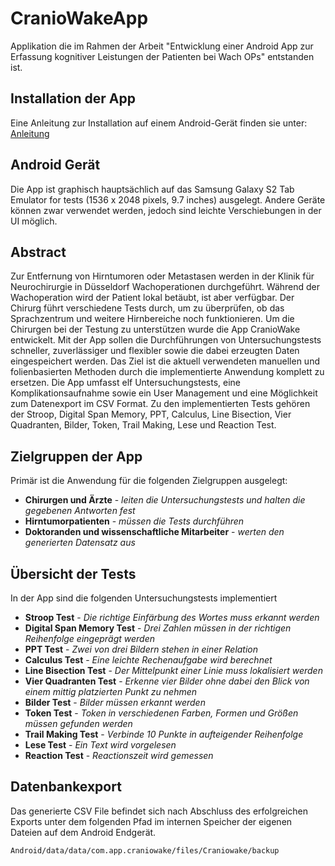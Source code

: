 # CranioWakeApp
Applikation die im Rahmen der Arbeit "Entwicklung einer Android App zur Erfassung kognitiver Leistungen der Patienten bei Wach OPs" entstanden ist.

## Installation der App
Eine Anleitung zur Installation auf einem Android-Gerät finden sie unter:
[Anleitung](https://mobilsicher.de/ratgeber/apps-aus-apk-datei-installieren-android-2)

## Android Gerät
Die App ist graphisch hauptsächlich auf das Samsung Galaxy S2 Tab Emulator for tests (1536 x 2048 pixels, 9.7 inches)
ausgelegt. Andere Geräte können zwar verwendet werden, jedoch sind leichte Verschiebungen in der UI möglich.

## Abstract 
Zur Entfernung von Hirntumoren oder Metastasen werden in der Klinik für Neurochirurgie in Düsseldorf Wachoperationen durchgeführt. Während der Wachoperation wird der Patient lokal betäubt, ist aber verfügbar. Der Chirurg führt verschiedene Tests durch, um zu überprüfen, ob das Sprachzentrum und weitere Hirnbereiche noch funktionieren. Um die Chirurgen bei der Testung zu unterstützen wurde die App CranioWake entwickelt. Mit der App sollen die Durchführungen von Untersuchungstests schneller, zuverlässiger und flexibler sowie die dabei erzeugten Daten eingespeichert werden. Das Ziel ist die aktuell verwendeten manuellen und folienbasierten Methoden durch die implementierte Anwendung komplett zu ersetzen. Die App umfasst elf Untersuchungstests, eine Komplikationsaufnahme sowie ein User Management und eine Möglichkeit zum Datenexport im CSV Format. Zu den implementierten Tests gehören der Stroop, Digital Span Memory, PPT, Calculus, Line Bisection, Vier Quadranten, Bilder, Token, Trail Making, Lese und Reaction Test.

## Zielgruppen der App

Primär ist die Anwendung für die folgenden Zielgruppen ausgelegt:

* **Chirurgen und Ärzte** - *leiten die Untersuchungstests und halten die gegebenen Antworten fest* 
* **Hirntumorpatienten** - *müssen die Tests durchführen* 
* **Doktoranden und wissenschaftliche Mitarbeiter** - *werten den generierten Datensatz aus*


## Übersicht der Tests

In der App sind die folgenden Untersuchungstests implementiert

* **Stroop Test** - *Die richtige Einfärbung des Wortes muss erkannt werden* 
* **Digital Span Memory Test** - *Drei Zahlen müssen in der richtigen Reihenfolge eingeprägt werden* 
* **PPT Test** - *Zwei von drei Bildern stehen in einer Relation*
* **Calculus Test** - *Eine leichte Rechenaufgabe wird berechnet*
* **Line Bisection Test** - *Der Mittelpunkt einer Linie muss lokalisiert werden*
* **Vier Quadranten Test** - *Erkenne vier Bilder ohne dabei den Blick von einem mittig platzierten Punkt zu nehmen*
* **Bilder Test** - *Bilder müssen erkannt werden*
* **Token Test** - *Token in verschiedenen Farben, Formen und Größen müssen gefunden werden*
* **Trail Making Test** - *Verbinde 10 Punkte in aufteigender Reihenfolge*
* **Lese Test** - *Ein Text wird vorgelesen*
* **Reaction Test** - *Reactionszeit wird gemessen*

## Datenbankexport

Das generierte CSV File befindet sich nach Abschluss des erfolgreichen Exports unter dem folgenden Pfad im internen Speicher der eigenen Dateien auf dem Android Endgerät.
```
Android/data/data/com.app.craniowake/files/Craniowake/backup
``` 

